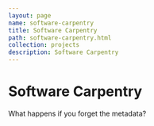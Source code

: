 ```yaml
---
layout: page
name: software-carpentry
title: Software Carpentry
path: software-carpentry.html
collection: projects
description: Software Carpentry
---
```


# Software Carpentry

What happens if you forget the metadata?
